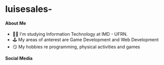 # luisesales-

<h4>About Me</h4>
<ul>
  <li>👨‍🎓 I'm studying Information Technology at IMD - UFRN.</li>
  <li>🕹 My areas of anterest are Game Development and Web Development</li>
  <li>😏 My hobbies re programming, physical activities and games</li>
</ul>
<h4>Social Media</h4>
<!-- <a href="mailto:luisedeosales@gmail.com">(C:\Users\duduo\OneDrive\Área de Trabalho\Gmail.svg)</a>
<a href="https://www.instagram.com/dudu_sales_/">(C:\Users\duduo\OneDrive\Área de Trabalho\Instagram.svg)</a>
<a href="https://www.linkedin.com/in/lu%C3%ADs-eduardo-oliveira-sales-346963223/">(https://camo.githubusercontent.com/1598532a3542326fff0ea5e0481f39287c1a1a201b07b4fff95c5ecd6a30553e/68747470733a2f2f696d672e736869656c64732e696f2f62616467652f4c696e6b6564496e2d2532333030373742352e7376673f267374796c653d666c61742d737175617265266c6f676f3d6c696e6b6564696e266c6f676f436f6c6f723d7768697465)</a> -->


